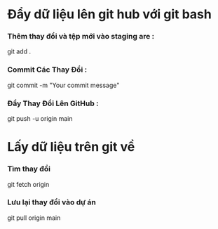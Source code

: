 # Đẩy dữ liệu lên git hub với git bash

### Thêm thay đổi và tệp mới vào staging are : 
git add .
### Commit Các Thay Đổi : 
git commit -m "Your commit message"
### Đẩy Thay Đổi Lên GitHub : 
git push -u origin main

# Lấy dữ liệu trên git về 

### Tìm thay đổi 
git fetch origin
### Lưu lại thay đổi vào dự án
git pull origin main



